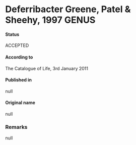 # Deferribacter Greene, Patel & Sheehy, 1997 GENUS

#### Status
ACCEPTED

#### According to
The Catalogue of Life, 3rd January 2011

#### Published in
null

#### Original name
null

### Remarks
null